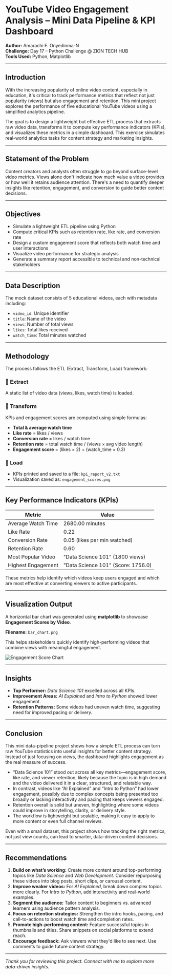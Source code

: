 # YouTube Video Engagement Analysis – Mini Data Pipeline & KPI Dashboard

**Author:** Amarachi F. Onyedinma-N  
**Challenge:** Day 17 – Python Challenge @ ZION TECH HUB  
**Tools Used:** Python, Matplotlib

---

##  Introduction

With the increasing popularity of online video content, especially in education, it's critical to track performance metrics that reflect not just popularity (views) but also engagement and retention. This mini project explores the performance of five educational YouTube videos using a simplified analytics pipeline.

The goal is to design a lightweight but effective ETL process that extracts raw video data, transforms it to compute key performance indicators (KPIs), and visualizes these metrics in a simple dashboard. This exercise simulates real-world analytics tasks for content strategy and marketing insights.

---

##  Statement of the Problem

Content creators and analysts often struggle to go beyond surface-level video metrics. Views alone don't indicate how much value a video provides or how well it retains audience attention. There's a need to quantify deeper insights like retention, engagement, and conversion to guide better content decisions.

---

##  Objectives

- Simulate a lightweight ETL pipeline using Python  
- Compute critical KPIs such as retention rate, like rate, and conversion rate  
- Design a custom engagement score that reflects both watch time and user interactions  
- Visualize video performance for strategic analysis  
- Generate a summary report accessible to technical and non-technical stakeholders  

---

##  Data Description

The mock dataset consists of 5 educational videos, each with metadata including:
- `video_id`: Unique identifier  
- `title`: Name of the video  
- `views`: Number of total views  
- `likes`: Total likes received  
- `watch_time`: Total minutes watched  

---

##  Methodology

The process follows the ETL (Extract, Transform, Load) framework:

### 🔹 Extract
A static list of video data (views, likes, watch time) is loaded.

### 🔹 Transform
KPIs and engagement scores are computed using simple formulas:
- **Total & average watch time**
- **Like rate** = likes / views  
- **Conversion rate** = likes / watch time  
- **Retention rate** = total watch time / (views × avg video length)  
- **Engagement score** = (likes × 2) + (watch_time × 0.3)

### 🔹 Load
- KPIs printed and saved to a file: `kpi_report_v2.txt`  
- Visualization saved as: `engagement_scores.png`  

---

##  Key Performance Indicators (KPIs)

| Metric               | Value                         |
|----------------------|-------------------------------|
| Average Watch Time   | 2680.00 minutes               |
| Like Rate            | 0.22                          |
| Conversion Rate      | 0.05 (likes per min watched)  |
| Retention Rate       | 0.60                          |
| Most Popular Video   | "Data Science 101" (1800 views) |
| Highest Engagement   | "Data Science 101" (Score: 1756.0) |

These metrics help identify which videos keep users engaged and which are most effective at converting viewers to active participants.

---

##  Visualization Output

A horizontal bar chart was generated using **matplotlib** to showcase **Engagement Scores by Video**.  

**Filename:** `bar_chart.png`

This helps stakeholders quickly identify high-performing videos that combine views with meaningful engagement.

![Engagement Score Chart](day17-matplotlib-version/bar_chart.png)

---

##  Insights

-  **Top Performer:** *Data Science 101* excelled across all KPIs.  
-  **Improvement Areas:** *AI Explained* and *Intro to Python* showed lower engagement.  
-  **Retention Patterns:** Some videos had uneven watch time, suggesting need for improved pacing or delivery.

---

## Conclusion

This mini data-pipeline project shows how a simple ETL process can turn raw YouTube statistics into useful insights for better content strategy. Instead of just focusing on views, the dashboard highlights engagement as the real measure of success.

- “Data Science 101” stood out across all key metrics—engagement score, like rate, and viewer retention, likely because the topic is in high demand and the video delivered it in a clear, structured, and relatable way.  
- In contrast, videos like “AI Explained” and “Intro to Python” had lower engagement, possibly due to complex concepts being presented too broadly or lacking interactivity and pacing that keeps viewers engaged.  
- Retention overall is solid but uneven, highlighting where some videos could improve in storytelling, clarity, or delivery style.  
- The workflow is lightweight but scalable, making it easy to apply to more content or even full channel reviews.  

Even with a small dataset, this project shows how tracking the right metrics, not just view counts, can lead to smarter, data-driven content decisions.

---

##  Recommendations

1. **Build on what’s working:** Create more content around top-performing topics like *Data Science* and *Web Development*. Consider repurposing these videos into blog posts, short clips, or carousel content.  
2. **Improve weaker videos:** For *AI Explained*, break down complex topics more clearly. For *Intro to Python*, add interactivity and real-world examples.  
3. **Segment the audience:** Tailor content to beginners vs. advanced learners using audience pattern analysis.  
4. **Focus on retention strategies:** Strengthen the intro hooks, pacing, and call-to-actions to boost watch time and completion rates.  
5. **Promote high-performing content:** Feature successful topics in thumbnails and titles. Share snippets on social platforms to extend reach.  
6. **Encourage feedback:** Ask viewers what they'd like to see next. Use comments to guide future content strategy.

---

 *Thank you for reviewing this project. Connect with me to explore more data-driven insights.*
